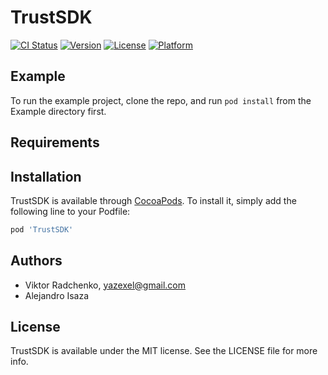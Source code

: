 # TrustSDK

[![CI Status](https://img.shields.io/travis/TrustWallet/TrustSDK-iOS.svg?style=flat)](https://travis-ci.org/TrustWallet/TrustSDK-iOS)
[![Version](https://img.shields.io/cocoapods/v/TrustSDK.svg?style=flat)](https://cocoapods.org/pods/TrustSDK)
[![License](https://img.shields.io/cocoapods/l/TrustSDK.svg?style=flat)](https://cocoapods.org/pods/TrustSDK)
[![Platform](https://img.shields.io/cocoapods/p/TrustSDK.svg?style=flat)](https://cocoapods.org/pods/TrustSDK)

## Example

To run the example project, clone the repo, and run `pod install` from the Example directory first.

## Requirements

## Installation

TrustSDK is available through [CocoaPods](https://cocoapods.org). To install
it, simply add the following line to your Podfile:

```ruby
pod 'TrustSDK'
```

## Authors

* Viktor Radchenko, yazexel@gmail.com
* Alejandro Isaza

## License

TrustSDK is available under the MIT license. See the LICENSE file for more info.
